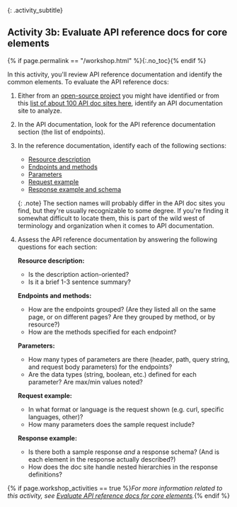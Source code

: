 {: .activity_subtitle}
## <i class="fa fa-user-circle"></i> Activity 3b: Evaluate API reference docs for core elements
{% if page.permalink == "/workshop.html" %}{:.no_toc}{% endif %}

In this activity, you'll review API reference documentation and identify the common elements. To evaluate the API reference docs:

1.  Either from an [open-source project]({{site.rooturl}}docapis_find_open_source_project.html) you might have identified or from this [list of about 100 API doc sites here]({{site.rooturl}}pubapis_apilist.html#list_api_doc_sites), identify an API documentation site to analyze.
2.  In the API documentation, look for the API reference documentation section (the list of endpoints).
3.  In the reference documentation, identify each of the following sections:

    *  [Resource description]({{site.rooturl}}docapis_resource_descriptions.html)
    *  [Endpoints and methods]({{site.rooturl}}docapis_resource_endpoints.html)
    *  [Parameters]({{site.rooturl}}docapis_doc_parameters.html)
    *  [Request example]({{site.rooturl}}docapis_doc_sample_requests.html)
    *  [Response example and schema]({{site.rooturl}}docapis_doc_sample_responses_and_schema.html)

    {: .note}
    The section names will probably  differ in the API doc sites you find, but they're usually recognizable to some degree. If you're finding it somewhat difficult to locate them, this is part of the wild west of terminology and organization when it comes to API documentation.

3.  Assess the API reference documentation by answering the following questions for each section:

    **Resource description:**
      *  Is the description action-oriented?
      *  Is it a brief 1-3 sentence summary?

    **Endpoints and methods:**
      *  How are the endpoints grouped? (Are they listed all on the same page, or on different pages? Are they grouped by method, or by resource?)
      *  How are the methods specified for each endpoint?

    **Parameters:**
      *  How many types of parameters are there (header, path, query string, and request body parameters) for the endpoints?
      *  Are the data types (string, boolean, etc.) defined for each parameter? Are max/min values noted?

    **Request example:**
      *  In what format or language is the request shown (e.g. curl, specific languages, other)?
      *  How many parameters does the sample request include?

    **Response example:**
      *  Is there both a sample response *and* a response schema? (And is each element in the response actually described?)
      *  How does the doc site handle nested hierarchies in the response definitions?

{% if page.workshop_activities == true %}*For more information related to this activity, see [Evaluate API reference docs for core elements]({{site.rooturl}}docapis_api_reference_activity.html).*{% endif %}
